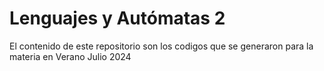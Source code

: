 # Lenguajes y Autómatas 2
El contenido de este repositorio son los codigos que se generaron para la materia en Verano Julio 2024

